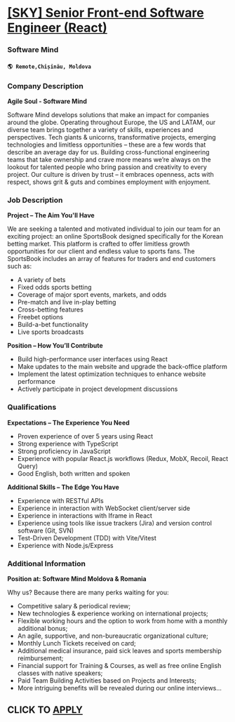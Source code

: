 # [[SKY] Senior Front-end Software Engineer (React)](https://www.remotewlb.com/apply/sky-senior-front-end-software-engineer-react)  
### Software Mind  
#### `🌎 Remote,Chișinău, Moldova`  

### **Company Description**

 **Agile Soul - Software Mind**

Software Mind develops solutions that make an impact for companies around the globe. Operating throughout Europe, the US and LATAM, our diverse team brings together a variety of skills, experiences and perspectives. Tech giants & unicorns, transformative projects, emerging technologies and limitless opportunities – these are a few words that describe an average day for us. Building cross-functional engineering teams that take ownership and crave more means we’re always on the lookout for talented people who bring passion and creativity to every project. Our culture is driven by trust – it embraces openness, acts with respect, shows grit & guts and combines employment with enjoyment.

### **Job Description**

 **Project – The Aim You'll Have**

We are seeking a talented and motivated individual to join our team for an exciting project: an online SportsBook designed specifically for the Korean betting market. This platform is crafted to offer limitless growth opportunities for our client and endless value to sports fans. The SportsBook includes an array of features for traders and end customers such as:

  * A variety of bets
  * Fixed odds sports betting
  * Coverage of major sport events, markets, and odds
  * Pre-match and live in-play betting
  * Cross-betting features
  * Freebet options
  * Build-a-bet functionality
  * Live sports broadcasts

 **Position – How You’ll Contribute**

  * Build high-performance user interfaces using React
  * Make updates to the main website and upgrade the back-office platform
  * Implement the latest optimization techniques to enhance website performance
  * Actively participate in project development discussions

###  **Qualifications**

 **Expectations – The Experience You Need**

  * Proven experience of over 5 years using React
  * Strong experience with TypeScript
  * Strong proficiency in JavaScript
  * Experience with popular React.js workflows (Redux, MobX, Recoil, React Query)
  * Good English, both written and spoken

 **Additional Skills – The Edge You Have**

  * Experience with RESTful APIs
  * Experience in interaction with WebSocket client/server side
  * Experience in interactions with Iframe in React
  * Experience using tools like issue trackers (Jira) and version control software (Git, SVN)
  * Test-Driven Development (TDD) with Vite/Vitest
  * Experience with Node.js/Express

###  **Additional Information**

 **Position at: Software Mind Moldova & Romania**

Why us? Because there are many perks waiting for you:

  * Competitive salary & periodical review;
  * New technologies & experience working on international projects;
  * Flexible working hours and the option to work from home with a monthly additional bonus;
  * An agile, supportive, and non-bureaucratic organizational culture;
  * Monthly Lunch Tickets received on card;
  * Additional medical insurance, paid sick leaves and sports membership reimbursement;
  * Financial support for Training & Courses, as well as free online English classes with native speakers;
  * Paid Team Building Activities based on Projects and Interests;
  * More intriguing benefits will be revealed during our online interviews...

  
## CLICK TO [APPLY](https://www.remotewlb.com/apply/sky-senior-front-end-software-engineer-react)

